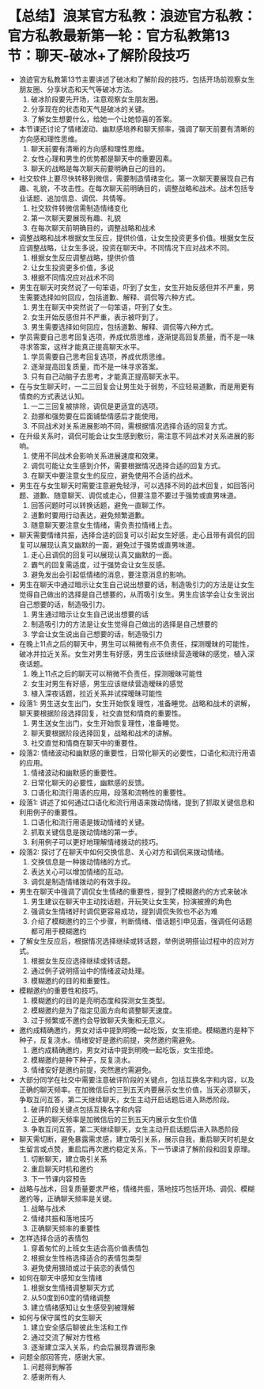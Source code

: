 # 【总结】浪某官方私教：浪迹官方私教：官方私教最新第一轮：官方私教第13节：聊天-破冰+了解阶段技巧

-   浪迹官方私教第13节主要讲述了破冰和了解阶段的技巧，包括开场前观察女生朋友圈、分享状态和天气等破冰方法。
    1.  破冰阶段要先开场，注意观察女生朋友圈。
    2.  分享现在的状态和天气是破冰的关键。
    3.  了解女生想要什么，给她一个让她惊喜的答案。
-   本节课还讨论了情绪波动、幽默感培养和聊天频率，强调了聊天前要有清晰的方向感和理性思维。
    1.  聊天前要有清晰的方向感和理性思维。
    2.  女性心理和男生的优势都是聊天中的重要因素。
    3.  聊天的战略是每次聊天前要明确自己的目的。
-   社交软件上要尽快转移到微信，需要制造情绪变化。第一次聊天要展现自己有趣、礼貌，不攻击性。在每次聊天前明确目的，调整战略和战术。战术包括专业话题、追加信息、调侃、共情等。
    1.  社交软件转微信需制造情绪变化
    2.  第一次聊天要展现有趣、礼貌
    3.  在每次聊天前明确目的，调整战略和战术
-   调整战略和战术根据女生反应，提供价值，让女生投资更多价值。根据女生反应调整战略，让女生多说，投资在聊天中。不同情况下应对战术不同。
    1.  根据女生反应调整战略，提供价值
    2.  让女生投资更多价值，多说
    3.  根据不同情况应对战术不同
-   男生在聊天时突然说了一句笨语，吓到了女生，女生开始反感但并不严重，男生需要选择如何回应，包括道歉、解释、调侃等六种方式。
    1.  男生在聊天中突然说了一句笨语，吓到了女生。
    2.  女生开始反感但并不严重，表示被吓到了。
    3.  男生需要选择如何回应，包括道歉、解释、调侃等六种方式。
-   学员需要自己思考回复选项，养成优质思维，逐渐提高回复质量，而不是一味寻求答案，这样才能真正提高聊天水平。
    1.  学员需要自己思考回复选项，养成优质思维。
    2.  逐渐提高回复质量，而不是一味寻求答案。
    3.  只有自己动脑子去思考，才能真正提高聊天水平。
-   在与女生聊天时，一二三回复会让男生处于弱势，不应轻易道歉，而是用更有情商的方式表达认知。
    1.  一二三回复被排除，调侃是更适宜的选项。
    2.  劲挪和强势要在后面铺垫情感后才能使用。
    3.  不同战术对关系进展影响不同，需根据情况选择合适的回复方式。
-   在升级关系时，调侃可能会让女生感到敷衍，需注意不同战术对关系进展的影响。
    1.  使用不同战术会影响关系进展速度和效果。
    2.  调侃可能让女生感到介怀，需要根据情况选择合适的回复方式。
    3.  在聊天中要注意女生的反应，避免使用不合适的战术。
-   男生在与女生聊天时需要注意避免轻浮，可以选择不同的战术回复，如回答问题、道歉、随意聊天、调侃或走心，但要注意不要过于强势或直男味道。
    1.  回答问题时可以转换话题，避免一直聊工作。
    2.  道歉时要用行动表达，避免频繁道歉。
    3.  随意聊天要注意女生情绪，需负责拉情绪上去。
-   聊天需要情绪共振，选择合适的回复可以引起女生好感，走心且带有调侃的回复可以展现认真又幽默的一面，避免过于强势或直男味道。
    1.  走心且调侃的回复可以展现认真又幽默的一面。
    2.  霸气的回复需适度，过于强势会让女生反感。
    3.  避免发出会引起低情绪的消息，要注意消息的影响。
-   男生在聊天中通过暗示让女生自己说出想要的话，制造吸引力的方法是让女生觉得自己做出的选择是自己想要的，从而吸引女生。男生应该学会让女生说出自己想要的话，制造吸引力。
    1.  男生通过暗示让女生自己说出想要的话
    2.  制造吸引力的方法是让女生觉得自己做出的选择是自己想要的
    3.  学会让女生说出自己想要的话，制造吸引力
-   在晚上11点之后的聊天中，男生可以稍微有点不负责任，探测暧昧的可能性，破冰并拉近关系。女生对男生有好感，男生应该继续营造暧昧的感觉，植入深夜话题。
    1.  晚上11点之后的聊天可以稍微不负责任，探测暧昧可能性
    2.  女生对男生有好感，男生应该继续营造暧昧的感觉
    3.  植入深夜话题，拉近关系并试探暧昧可能性
-   段落1: 男生送女生出门，女生开始恢复理性，准备睡觉。战略和战术的讲解，聊天要根据阶段选择回复，社交直觉和情商的重要性。
    1.  男生送女生出门，女生开始恢复理性，准备睡觉。
    2.  聊天要根据阶段选择回复，战略和战术的讲解。
    3.  社交直觉和情商在聊天中的重要性。
-   段落2: 情绪波动和幽默感的重要性，日常化聊天的必要性，口语化和流行用语的应用。
    1.  情绪波动和幽默感的重要性。
    2.  日常化聊天的必要性，幽默感的反馈。
    3.  口语化和流行用语的应用，段落和流畅性的重要性。
-   段落1: 讲述了如何通过口语化和流行用语来拨动情绪，提到了抓取关键信息和利用例子的重要性。
    1.  口语化和流行用语是拨动情绪的关键。
    2.  抓取关键信息是拨动情绪的第一步。
    3.  利用例子可以更好地理解情绪拨动的技巧。
-   段落2: 探讨了在聊天中如何交换信息、关心对方和调侃来拨动情绪。
    1.  交换信息是一种拨动情绪的方式。
    2.  表达关心可以增加情绪的互动。
    3.  调侃是制造情绪拨动的有效手段。
-   男生在聊天中强调了调侃女生情绪的重要性，提到了模糊邀约的方式来破冰
    1.  男生建议在聊天中主动找话题，开玩笑让女生笑，扮演被撩的角色
    2.  强调女生情绪好时调侃更容易成功，提到调侃失败也不必为难
    3.  介绍了模糊邀约的三个步骤，判断情绪、借话题引申见面，强调任何话题都可用于模糊邀约
-   了解女生反应后，根据情况选择继续或转话题，举例说明搭讪过程中的应对方式。
    1.  根据女生反应选择继续或转话题。
    2.  通过例子说明搭讪中的情绪波动处理。
    3.  模糊邀约的目的和重要性。
-   模糊邀约的重要性和技巧。
    1.  模糊邀约的目的是亮明态度和探测女生类型。
    2.  模糊邀约是为了指定见面方向和调整聊天速度。
    3.  过于频繁或不邀约会导致聊天失衡和无意义。
-   邀约成精确邀约，男女对话中提到明晚一起吃饭，女生拒绝。模糊邀约是种下种子，反复浇水。情绪安好是邀约前提，突然邀约需避免。
    1.  邀约成精确邀约，男女对话中提到明晚一起吃饭，女生拒绝。
    2.  模糊邀约是种下种子，反复浇水。
    3.  情绪安好是邀约前提，突然邀约需避免。
-   大部分同学在社交中需要注意破评阶段的关键点，包括互换名字和内容，以及正确的聊天频率。在加微信后的三到五天内要展示女生价值，当天必须聊天，争取互问互答，第二天继续聊天，女生主动开启话题后进入熟悉阶段。
    1.  破评阶段关键点包括互换名字和内容
    2.  正确的聊天频率是加微信后的三到五天内展示女生价值
    3.  争取互问互答，第二天继续聊天，女生主动开启话题后进入熟悉阶段
-   聊天需切断，避免暴露需求感，建立吸引关系，展示自我，重启聊天时机是女生留言或点赞，重启后再次邀约稳定关系，下一节课讲了解阶段和回复原理。
    1.  切断聊天，建立吸引关系
    2.  重启聊天时机和邀约
    3.  下一节课内容预告
-   战略与战术，回复质量要求严格，情绪共振，落地技巧包括开场、调侃、模糊邀约等，正确聊天频率是关键。
    1.  战略与战术
    2.  情绪共振和落地技巧
    3.  正确聊天频率的重要性
-   怎样选择合适的表情包
    1.  穿着匆忙的上班女生适合高价值表情包
    2.  根据女生性格选择适合的表情包类型
    3.  避免使用猥琐或过于装恋的表情包
-   如何在聊天中感知女生情绪
    1.  根据女生情绪调整聊天方式
    2.  从50度到60度的情绪调整
    3.  建立情绪感知让女生感受到被理解
-   如何与保守属性的女生聊天
    1.  建立安全感后聊彼此生活和工作
    2.  通过交流了解对方性格
    3.  逐渐建立深入关系，约会后展现靠谱形象
-   问题全部回答完，感谢大家。
    1.  问题得到解答
    2.  感谢所有人